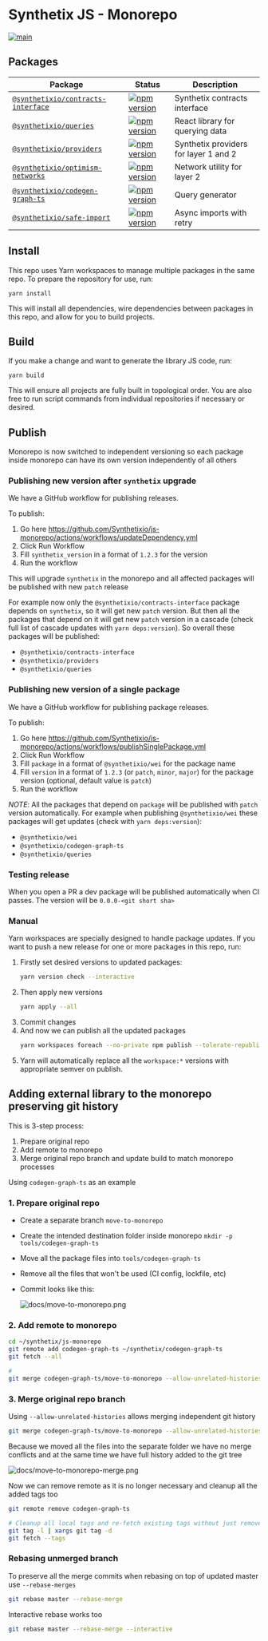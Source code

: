 # Synthetix JS - Monorepo

[![main](https://github.com/synthetixio/js-monorepo/actions/workflows/main.yml/badge.svg)](https://github.com/synthetixio/js-monorepo/actions/workflows/main.yml)

## Packages

| Package                                                               | Status                                                                                                                                           | Description                           |
| --------------------------------------------------------------------- | ------------------------------------------------------------------------------------------------------------------------------------------------ | ------------------------------------- |
| [`@synthetixio/contracts-interface`](/packages/contracts-interface)   | [![npm version](https://badge.fury.io/js/@synthetixio%2Fcontracts-interface.svg)](https://badge.fury.io/js/@synthetixio%2Fcontracts-interface)   | Synthetix contracts interface         |
| [`@synthetixio/queries`](/packages/queries)                           | [![npm version](https://badge.fury.io/js/@synthetixio%2Fqueries.svg)](https://badge.fury.io/js/@synthetixio%2Fqueries)                           | React library for querying data       |
| [`@synthetixio/providers`](/packages/providers)                       | [![npm version](https://badge.fury.io/js/@synthetixio%2Fproviders.svg)](https://badge.fury.io/js/@synthetixio%2Fproviders)                       | Synthetix providers for layer 1 and 2 |
| [`@synthetixio/optimism-networks`](/packages/optimism-networks)       | [![npm version](https://badge.fury.io/js/@synthetixio%2Foptimism-networks.svg)](https://badge.fury.io/js/@synthetixio%2Foptimism-networks)       | Network utility for layer 2           |
| [`@synthetixio/codegen-graph-ts`](/tools/codegen-graph-ts)            | [![npm version](https://badge.fury.io/js/@synthetixio%2Fcodegen-graph-ts.svg)](https://badge.fury.io/js/@synthetixio%2Fcodegen-graph-ts)         | Query generator                       |
| [`@synthetixio/safe-import`](/tools/safe-import)                      | [![npm version](https://badge.fury.io/js/@synthetixio%2Fsafe-import.svg)](https://badge.fury.io/js/@synthetixio%2Fsafe-import)                   | Async imports with retry              |

## Install

This repo uses Yarn workspaces to manage multiple packages in the same repo. To prepare the repository for use, run:

```
yarn install
```

This will install all dependencies, wire dependencies between packages in this repo, and allow for you to build projects.

## Build

If you make a change and want to generate the library JS code, run:

```
yarn build
```

This will ensure all projects are fully built in topological order. You are also free to run script commands from individual repositories if necessary or desired.

## Publish

Monorepo is now switched to independent versioning so each package inside monorepo can have its own version independently of all others

### Publishing new version after `synthetix` upgrade

We have a GitHub workflow for publishing releases.

To publish:

1. Go here https://github.com/Synthetixio/js-monorepo/actions/workflows/updateDependency.yml
2. Click Run Workflow
3. Fill `synthetix_version` in a format of `1.2.3` for the version
4. Run the workflow

This will upgrade `synthetix` in the monorepo and all affected packages will be published with new `patch` release

For example now only the `@synthetixio/contracts-interface` package depends on `synthetix`, so it will get new `patch` version. But then all the packages that depend on it will get new `patch` version in a cascade (check full list of cascade updates with `yarn deps:version`). So overall these packages will be published:

- `@synthetixio/contracts-interface`
- `@synthetixio/providers`
- `@synthetixio/queries`

### Publishing new version of a single package

We have a GitHub workflow for publishing package releases.

To publish:

1. Go here https://github.com/Synthetixio/js-monorepo/actions/workflows/publishSinglePackage.yml
2. Click Run Workflow
3. Fill `package` in a format of `@synthetixio/wei` for the package name
4. Fill `version` in a format of `1.2.3` (or `patch`, `minor`, `major`) for the package version (optional, default value is `patch`)
5. Run the workflow

_NOTE_: All the packages that depend on `package` will be published with `patch` version automatically.
For example when publishing `@synthetixio/wei` these packages will get updates (check with `yarn deps:version`):

- `@synthetixio/wei`
- `@synthetixio/codegen-graph-ts`
- `@synthetixio/queries`

### Testing release

When you open a PR a dev package will be published automatically when CI passes. The version will be `0.0.0-<git short sha>`

### Manual

Yarn workspaces are specially designed to handle package updates. If you want to push a new release for one or more packages in this repo, run:

1. Firstly set desired versions to updated packages:
   ```sh
   yarn version check --interactive
   ```
2. Then apply new versions
   ```sh
   yarn apply --all
   ```
3. Commit changes
4. And now we can publish all the updated packages
   ```sh
   yarn workspaces foreach --no-private npm publish --tolerate-republish
   ```
5. Yarn will automatically replace all the `workspace:*` versions with appropriate semver on publish.

## Adding external library to the monorepo preserving git history

This is 3-step process:

1. Prepare original repo
2. Add remote to monorepo
3. Merge original repo branch and update build to match monorepo processes

Using `codegen-graph-ts` as an example

### 1. Prepare original repo

- Create a separate branch `move-to-monorepo`
- Create the intended destination folder inside monorepo `mkdir -p tools/codegen-graph-ts`
- Move all the package files into `tools/codegen-graph-ts`
- Remove all the files that won't be used (CI config, lockfile, etc)
- Commit looks like this:

  ![docs/move-to-monorepo.png](docs/move-to-monorepo.png)

### 2. Add remote to monorepo

```sh
cd ~/synthetix/js-monorepo
git remote add codegen-graph-ts ~/synthetix/codegen-graph-ts
git fetch --all

#
git merge codegen-graph-ts/move-to-monorepo --allow-unrelated-histories
```

### 3. Merge original repo branch

Using `--allow-unrelated-histories` allows merging independent git history

```sh
git merge codegen-graph-ts/move-to-monorepo --allow-unrelated-histories
```

Because we moved all the files into the separate folder we have no merge conflicts and at the same time we have full history added to the git tree

![docs/move-to-monorepo-merge.png](docs/move-to-monorepo-merge.png)

Now we can remove remote as it is no longer necessary and cleanup all the added tags too

```sh
git remote remove codegen-graph-ts

# Cleanup all local tags and re-fetch existing tags without just removed `codegen-graph-ts` remote
git tag -l | xargs git tag -d
git fetch --tags
```

### Rebasing unmerged branch

To preserve all the merge commits when rebasing on top of updated master use `--rebase-merges`

```sh
git rebase master --rebase-merge
```

Interactive rebase works too

```sh
git rebase master --rebase-merge --interactive
```
